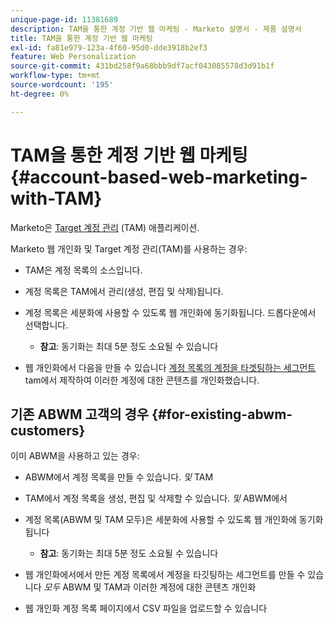 ```yaml
---
unique-page-id: 11381689
description: TAM을 통한 계정 기반 웹 마케팅 - Marketo 설명서 - 제품 설명서
title: TAM을 통한 계정 기반 웹 마케팅
exl-id: fa81e979-123a-4f60-95d0-dde3918b2ef3
feature: Web Personalization
source-git-commit: 431bd258f9a68bbb9df7acf043085578d3d91b1f
workflow-type: tm+mt
source-wordcount: '195'
ht-degree: 0%

---
```


# TAM을 통한 계정 기반 웹 마케팅 {#account-based-web-marketing-with-TAM}

Marketo은 [Target 계정 관리](/help/marketo/product-docs/target-account-management/setup-tam/target-account-management-overview.md) (TAM) 애플리케이션.

Marketo 웹 개인화 및 Target 계정 관리(TAM)를 사용하는 경우:

* TAM은 계정 목록의 소스입니다.
* 계정 목록은 TAM에서 관리(생성, 편집 및 삭제)됩니다.
* 계정 목록은 세분화에 사용할 수 있도록 웹 개인화에 동기화됩니다. 드롭다운에서 선택합니다.

   * **참고**: 동기화는 최대 5분 정도 소요될 수 있습니다

* 웹 개인화에서 다음을 만들 수 있습니다 [계정 목록의 계정을 타겟팅하는 세그먼트](/help/marketo/product-docs/web-personalization/account-based-web-marketing/create-a-new-account-list.md) tam에서 제작하여 이러한 계정에 대한 콘텐츠를 개인화했습니다.

## 기존 ABWM 고객의 경우 {#for-existing-abwm-customers}

이미 ABWM을 사용하고 있는 경우:

* ABWM에서 계정 목록을 만들 수 있습니다. _및_ TAM
* TAM에서 계정 목록을 생성, 편집 및 삭제할 수 있습니다. _및_ ABWM에서
* 계정 목록(ABWM 및 TAM 모두)은 세분화에 사용할 수 있도록 웹 개인화에 동기화됩니다

   * **참고**: 동기화는 최대 5분 정도 소요될 수 있습니다

* 웹 개인화에서에서 만든 계정 목록에서 계정을 타깃팅하는 세그먼트를 만들 수 있습니다 _모두_ ABWM 및 TAM과 이러한 계정에 대한 콘텐츠 개인화
* 웹 개인화 계정 목록 페이지에서 CSV 파일을 업로드할 수 있습니다
